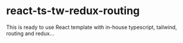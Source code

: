 # react-ts-tw-redux-routing
This is ready to use React template with in-house typescript, tailwind, routing and redux...
